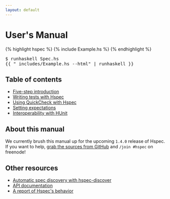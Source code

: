 ```yaml
---
layout: default
---
```


# User's Manual

{% highlight hspec %}
{% include Example.hs %}
{% endhighlight %}

<pre>
$ <kbd>runhaskell Spec.hs</kbd>
<samp>{{ "_includes/Example.hs --html" | runhaskell }}</samp></pre>


## Table of contents

* [Five-step introduction](getting-started.html)
* [Writing tests with Hspec](writing-specs.html)
* [Using QuickCheck with Hspec](quickcheck.html)
* [Setting expectations](expectations.html)
* [Interoperability with HUnit](hunit.html)

## About this manual

We currently brush this manual up for the upcoming `1.4.0` release of Hspec.
If you want to help,
[grab the sources from GitHub](https://github.com/hspec/hspec) and
`/join #hspec` on freenode!

## Other resources

* [Automatic spec discovery with hspec-discover](https://github.com/hspec/hspec/tree/master/hspec-discover#readme)
* [API documentation](http://hackage.haskell.org/packages/archive/hspec/latest/doc/html/Test-Hspec.html)
* [A report of Hspec's behavior](report.html)

